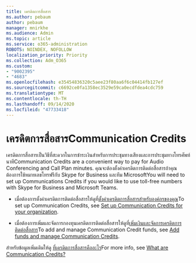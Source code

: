 ```yaml
---
title: เครดิตการสื่อสาร
ms.author: pebaum
author: pebaum
manager: mnirkhe
ms.audience: Admin
ms.topic: article
ms.service: o365-administration
ROBOTS: NOINDEX, NOFOLLOW
localization_priority: Priority
ms.collection: Adm_O365
ms.custom:
- "9002395"
- "4683"
ms.openlocfilehash: e35454836320c5aee23f80aa6f6c04414fb127ef
ms.sourcegitcommit: c6692ce0fa1358ec3529e59ca0ecdfdea4cdc759
ms.translationtype: MT
ms.contentlocale: th-TH
ms.lasthandoff: 09/14/2020
ms.locfileid: "47733418"
---
```

# <a name="communication-credits"></a><span data-ttu-id="b2326-102">เครดิตการสื่อสาร</span><span class="sxs-lookup"><span data-stu-id="b2326-102">Communication Credits</span></span>

<span data-ttu-id="b2326-103">เครดิตการสื่อสารเป็นวิธีที่สะดวกในการชำระเงินสำหรับการประชุมทางเสียงและการประชุมทางโทรศัพท์นาที</span><span class="sxs-lookup"><span data-stu-id="b2326-103">Communication Credits are a convenient way to pay for Audio Conferencing and Call Plan minutes.</span></span> <span data-ttu-id="b2326-104">คุณจะต้องตั้งค่าเครดิตการติดต่อสื่อสารถ้าคุณต้องการใช้หมายเลขโทรฟรีกับ Skype for Business และทีม Microsoft</span><span class="sxs-lookup"><span data-stu-id="b2326-104">You will need to set up Communications Credits if you would like to use toll-free numbers with Skype for Business and Microsoft Teams.</span></span>

- <span data-ttu-id="b2326-105">เมื่อต้องการตั้งค่าเครดิตการติดต่อสื่อสารให้ดูที่[ตั้งค่าเครดิตการสื่อสารสำหรับองค์กรของคุณ](https://docs.microsoft.com/microsoftteams/set-up-communications-credits-for-your-organization)</span><span class="sxs-lookup"><span data-stu-id="b2326-105">To set up Communication Credits, see [Set up Communication Credits for your organization](https://docs.microsoft.com/microsoftteams/set-up-communications-credits-for-your-organization).</span></span> 

- <span data-ttu-id="b2326-106">เมื่อต้องการเพิ่มและจัดการกองทุนเครดิตการติดต่อสื่อสารให้ดูที่[เพิ่มเงินและจัดการเครดิตการติดต่อสื่อสาร](https://docs.microsoft.com/microsoftteams/add-funds-and-manage-communications-credits)</span><span class="sxs-lookup"><span data-stu-id="b2326-106">To add and manage Communication Credit funds, see [Add funds and manage Communication Credits](https://docs.microsoft.com/microsoftteams/add-funds-and-manage-communications-credits).</span></span> 

<span data-ttu-id="b2326-107">สำหรับข้อมูลเพิ่มเติมให้ดู [ที่เครดิตการสื่อสารคืออะไร](https://docs.microsoft.com/microsoftteams/what-are-communications-credits)</span><span class="sxs-lookup"><span data-stu-id="b2326-107">For more info, see [What are Communication Credits?](https://docs.microsoft.com/microsoftteams/what-are-communications-credits)</span></span>
